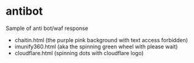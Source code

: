 # antibot
Sample of anti bot/waf response
- chaitin.html (the purple pink background with text access forbidden)
- imunify360.html (aka the spinning green wheel with please wait)
- cloudflare.html (spinning dots with cloudflare logo)
